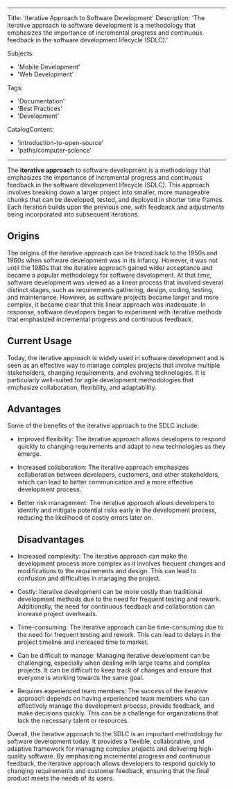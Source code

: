  ---
Title: 'Iterative Approach to Software Development'
Description: 'The iterative approach to software development is a methodology that emphasizes the importance of incremental progress and continuous feedback in the software development lifecycle (SDLC).'  

Subjects:
  - 'Mobile Development'
  - 'Web Development'  
   
  Tags:
  - 'Documentation'
  - 'Best Practices'
  - 'Development'  
    
CatalogContent:
  - 'introduction-to-open-source'
  - 'paths/computer-science'
---

The **iterative approach** to software development is a methodology that emphasizes the importance of incremental progress and continuous feedback in the software development lifecycle (SDLC). This approach involves breaking down a larger project into smaller, more manageable chunks that can be developed, tested, and deployed in shorter time frames. Each iteration builds upon the previous one, with feedback and adjustments being incorporated into subsequent iterations.

## Origins  

The origins of the iterative approach can be traced back to the 1950s and 1960s when software development was in its infancy. However, it was not until the 1980s that the iterative approach gained wider acceptance and became a popular methodology for software development. At that time, software development was viewed as a linear process that involved several distinct stages, such as requirements gathering, design, coding, testing, and maintenance. However, as software projects became larger and more complex, it became clear that this linear approach was inadequate. In response, software developers began to experiment with iterative methods that emphasized incremental progress and continuous feedback. 
  
## Current Usage  

Today, the iterative approach is widely used in software development and is seen as an effective way to manage complex projects that involve multiple stakeholders, changing requirements, and evolving technologies. It is particularly well-suited for agile development methodologies that emphasize collaboration, flexibility, and adaptability.
  
## Advantages  
  
  Some of the benefits of the iterative approach to the SDLC include:

- Improved flexibility: The iterative approach allows developers to respond quickly to changing requirements and adapt to new technologies as they emerge.
- Increased collaboration: The iterative approach emphasizes collaboration between developers, customers, and other stakeholders, which can lead to better communication and a more effective development process.
- Better risk management: The iterative approach allows developers to identify and mitigate potential risks early in the development process, reducing the likelihood of costly errors later on.
  
  ## Disadvantages
  
- Increased complexity: The iterative approach can make the development process more complex as it involves frequent changes and modifications to the requirements and design. This can lead to confusion and difficulties in managing the project.
- Costly: Iterative development can be more costly than traditional development methods due to the need for frequent testing and rework. Additionally, the need for continuous feedback and collaboration can increase project overheads.
- Time-consuming: The iterative approach can be time-consuming due to the need for frequent testing and rework. This can lead to delays in the project timeline and increased time to market.
- Can be difficult to manage: Managing iterative development can be challenging, especially when dealing with large teams and complex projects. It can be difficult to keep track of changes and ensure that everyone is working towards the same goal.
- Requires experienced team members: The success of the iterative approach depends on having experienced team members who can effectively manage the development process, provide feedback, and make decisions quickly. This can be a challenge for organizations that lack the necessary talent or resources.

Overall, the iterative approach to the SDLC is an important methodology for software development today. It provides a flexible, collaborative, and adaptive framework for managing complex projects and delivering high-quality software. By emphasizing incremental progress and continuous feedback, the iterative approach allows developers to respond quickly to changing requirements and customer feedback, ensuring that the final product meets the needs of its users.
